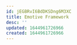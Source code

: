 ```yaml
---
id: jEGBRvI6BdDKSDng6M3XC
title: Emotive Framework
desc: ''
updated: 1644961726966
created: 1644961726966
---
```


